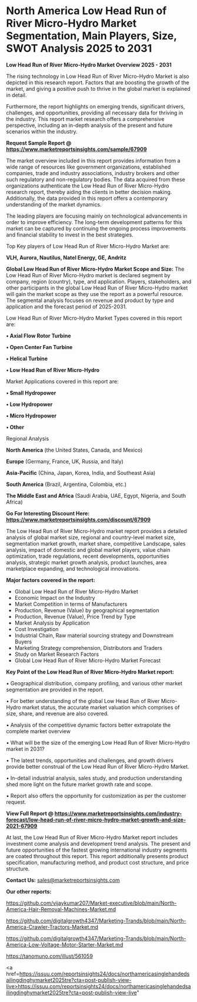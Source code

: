# North America Low Head Run of River Micro-Hydro Market Segmentation, Main Players, Size, SWOT Analysis 2025 to 2031

<Strong> Low Head Run of River Micro-Hydro Market Overview 2025 - 2031</strong>

The rising technology in Low Head Run of River Micro-Hydro Market is also depicted in this research report. Factors that are boosting the growth of the market, and giving a positive push to thrive in the global market is explained in detail.

Furthermore, the report highlights on emerging trends, significant drivers, challenges, and opportunities, providing all necessary data for thriving in the industry. This report market research offers a comprehensive perspective, including an in-depth analysis of the present and future scenarios within the industry.

<strong>Request Sample Report @ <a href=https://www.marketreportsinsights.com/sample/67909>https://www.marketreportsinsights.com/sample/67909</a></strong>

The market overview included in this report provides information from a wide range of resources like government organizations, established companies, trade and industry associations, industry brokers and other such regulatory and non-regulatory bodies. The data acquired from these organizations authenticate the Low Head Run of River Micro-Hydro research report, thereby aiding the clients in better decision making. Additionally, the data provided in this report offers a contemporary understanding of the market dynamics.

The leading players are focusing mainly on technological advancements in order to improve efficiency. The long-term development patterns for this market can be captured by continuing the ongoing process improvements and financial stability to invest in the best strategies.

Top Key players of Low Head Run of River Micro-Hydro Market are:

<strong>VLH, Aurora, Nautilus, Natel Energy, GE, Andritz</strong>

<strong><b>Global Low Head Run of River Micro-Hydro Market Scope and Size:</b></strong>
The Low Head Run of River Micro-Hydro market is declared segment by company, region (country), type, and application. Players, stakeholders, and other participants in the global Low Head Run of River Micro-Hydro market will gain the market scope as they use the report as a powerful resource. The segmental analysis focuses on revenue and product by type and application and the forecast period of 2025-2031.

Low Head Run of River Micro-Hydro Market Types covered in this report are:

<strong>• Axial Flow Rotor Turbine

• Open Center Fan Turbine

• Helical Turbine

• Low Head Run of River Micro-Hydro</strong>

Market Applications covered in this report are:

<strong>• Small Hydropower

• Low Hydropower

• Micro Hydropower

• Other</strong> 

Regional Analysis

<strong>North America</strong> (the United States, Canada, and Mexico)

<strong>Europe</strong> (Germany, France, UK, Russia, and Italy)

<strong>Asia-Pacific</strong> (China, Japan, Korea, India, and Southeast Asia)

<strong>South America</strong> (Brazil, Argentina, Colombia, etc.)

<strong>The Middle East and Africa</strong> (Saudi Arabia, UAE, Egypt, Nigeria, and South Africa)

<strong>Go For Interesting Discount Here: <a href=https://www.marketreportsinsights.com/discount/67909>https://www.marketreportsinsights.com/discount/67909</a></strong>

The Low Head Run of River Micro-Hydro market report provides a detailed analysis of global market size, regional and country-level market size, segmentation market growth, market share, competitive Landscape, sales analysis, impact of domestic and global market players, value chain optimization, trade regulations, recent developments, opportunities analysis, strategic market growth analysis, product launches, area marketplace expanding, and technological innovations.

<strong><b>Major factors covered in the report:</b></strong>
<ul>
  <li>Global Low Head Run of River Micro-Hydro Market </li>
  <li>Economic Impact on the Industry</li>
  <li>Market Competition in terms of Manufacturers</li>
  <li>Production, Revenue (Value) by geographical segmentation</li>
  <li>Production, Revenue (Value), Price Trend by Type</li>
  <li>Market Analysis by Application</li>
  <li>Cost Investigation</li>
  <li>Industrial Chain, Raw material sourcing strategy and Downstream Buyers</li>
  <li>Marketing Strategy comprehension, Distributors and Traders</li>
  <li>Study on Market Research Factors</li>
  <li>Global Low Head Run of River Micro-Hydro Market Forecast</li>
</ul>

<strong><b>Key Point of the Low Head Run of River Micro-Hydro Market report:</b></strong>

• Geographical distribution, company profiling, and various other market segmentation are provided in the report.

• For better understanding of the global Low Head Run of River Micro-Hydro market status, the accurate market valuation which comprises of size, share, and revenue are also covered.

• Analysis of the competitive dynamic factors better extrapolate the complete market overview

• What will be the size of the emerging Low Head Run of River Micro-Hydro market in 2031?

• The latest trends, opportunities and challenges, and growth drivers provide better construal of the Low Head Run of River Micro-Hydro Market.

• In-detail industrial analysis, sales study, and production understanding shed more light on the future market growth rate and scope.

• Report also offers the opportunity for customization as per the customer request.

<strong><b>View Full Report @ <a href=https://www.marketreportsinsights.com/industry-forecast/low-head-run-of-river-micro-hydro-market-growth-and-size-2021-67909>https://www.marketreportsinsights.com/industry-forecast/low-head-run-of-river-micro-hydro-market-growth-and-size-2021-67909</a></b></strong>


At last, the Low Head Run of River Micro-Hydro Market report includes investment come analysis and development trend analysis. The present and future opportunities of the fastest growing international industry segments are coated throughout this report. This report additionally presents product specification, manufacturing method, and product cost structure, and price structure.

<strong>Contact Us:</strong>
sales@marketreportsinsights.com

<strong>Our other reports:</strong>

<a href=https://github.com/vijaykumar207/Market-executive/blob/main/North-America-Hair-Removal-Machines-Market.md>https://github.com/vijaykumar207/Market-executive/blob/main/North-America-Hair-Removal-Machines-Market.md</a>

<a href=https://github.com/digitalgrowth4347/Marketing-Trands/blob/main/North-America-Crawler-Tractors-Market.md>https://github.com/digitalgrowth4347/Marketing-Trands/blob/main/North-America-Crawler-Tractors-Market.md</a>

<a href=https://github.com/digitalgrowth4347/Marketing-Trands/blob/main/North-America-Low-Voltage-Motor-Starter-Market.md>https://github.com/digitalgrowth4347/Marketing-Trands/blob/main/North-America-Low-Voltage-Motor-Starter-Market.md</a>

<a href=https://tanomuno.com/illust/561059>https://tanomuno.com/illust/561059</a>

<a href=https://issuu.com/reportsinsights24/docs/northamericasinglehandedsailingdinghymarket2025tre?cta=post-publish-view-live>https://issuu.com/reportsinsights24/docs/northamericasinglehandedsailingdinghymarket2025tre?cta=post-publish-view-live</a>"
